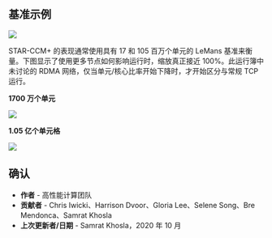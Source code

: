 ## **基准示例**

![](images/lemans.png " ")

STAR-CCM+ 的表现通常使用具有 17 和 105 百万个单元的 LeMans 基准来衡量。下图显示了使用更多节点如何影响运行时，缩放真正接近 100%。此运行簿中未讨论的 RDMA 网络，仅当单元/核心比率开始下降时，才开始区分与常规 TCP 运行。

**1700 万个单元**

![](images/RunTime_17M.png " ")

**1.05 亿个单元格**

![](images/Scaling_105M.png " ")

## 确认

*   **作者** - 高性能计算团队
*   **贡献者** - Chris Iwicki、Harrison Dvoor、Gloria Lee、Selene Song、Bre Mendonca、Samrat Khosla
*   **上次更新者/日期** - Samrat Khosla，2020 年 10 月